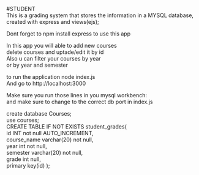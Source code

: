 #STUDENT<br>
This is a grading system that stores the information in a MYSQL database,<br>
 created with express and views(ejs);<br>

Dont forget to npm install express to use this app<br>

In this app you will able to add new courses<br>
delete courses and uptade/edit it by id<br>
Also u can filter your courses by year<br>
or by year and semester<br>

to run the application node index.js <br>
And go to http://localhost:3000<br>

Make sure you run those lines in you mysql workbench: <br>
and make sure to change to the correct db port in index.js <br>

create database Courses; <br>
use courses;<br>
CREATE TABLE IF NOT EXISTS student_grades( <br>
    id INT not null AUTO_INCREMENT, <br>
    course_name varchar(20) not null,<br>
    year int not null,<br>
    semester varchar(20) not null,<br>
    grade int null,<br>
    primary key(id)
);<br>



